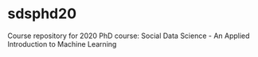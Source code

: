 # sdsphd20

Course repository for 2020 PhD course: Social Data Science - An Applied Introduction to Machine Learning 
